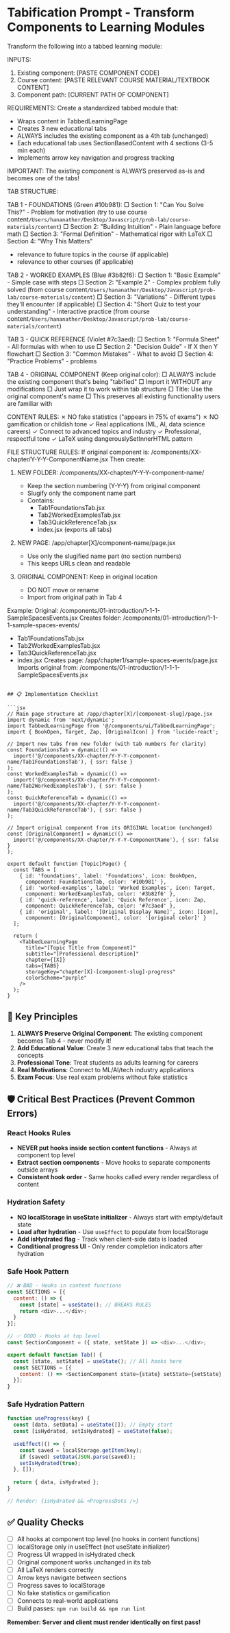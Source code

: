 # Tabification Prompt - Transform Components to Learning Modules
Transform the following into a tabbed learning module:

INPUTS:
1. Existing component: [PASTE COMPONENT CODE]
2. Course content: [PASTE RELEVANT COURSE MATERIAL/TEXTBOOK CONTENT]
3. Component path: [CURRENT PATH OF COMPONENT]

REQUIREMENTS:
Create a standardized tabbed module that:
- Wraps content in TabbedLearningPage
- Creates 3 new educational tabs
- ALWAYS includes the existing component as a 4th tab (unchanged)
- Each educational tab uses SectionBasedContent with 4 sections (3-5 min each)
- Implements arrow key navigation and progress tracking

IMPORTANT: The existing component is ALWAYS preserved as-is and becomes one of the tabs!

TAB STRUCTURE:

TAB 1 - FOUNDATIONS (Green #10b981):
□ Section 1: "Can You Solve This?" - Problem for motivation (try to use course content`/Users/hananather/Desktop/Javascript/prob-lab/course-materials/content`)
□ Section 2: "Building Intuition" - Plain language before math
□ Section 3: "Formal Definition" - Mathematical rigor with LaTeX
□ Section 4: "Why This Matters" 
- relevance to future topics in the course (if applicable)
- relevance to other courses (if applicable) 


TAB 2 - WORKED EXAMPLES (Blue #3b82f6):
□ Section 1: "Basic Example" - Simple case with steps
□ Section 2: "Example 2" - Complex problem fully solved (from course content`/Users/hananather/Desktop/Javascript/prob-lab/course-materials/content`)
□ Section 3: "Variations" - Different types they'll encounter (if applicable)
□ Section 4: "Short Quiz to test your understanding" - Interactive practice (from course content`/Users/hananather/Desktop/Javascript/prob-lab/course-materials/content`)

TAB 3 - QUICK REFERENCE (Violet #7c3aed):
□ Section 1: "Formula Sheet" - All formulas with when to use
□ Section 2: "Decision Guide" - If X then Y flowchart
□ Section 3: "Common Mistakes" - What to avoid
□ Section 4: "Practice Problems" -  problems

TAB 4 - ORIGINAL COMPONENT (Keep original color):
□ ALWAYS include the existing component that's being "tabified"
□ Import it WITHOUT any modifications
□ Just wrap it to work within tab structure
□ Title: Use the original component's name
□ This preserves all existing functionality users are familiar with

CONTENT RULES:
✗ NO fake statistics ("appears in 75% of exams")
✗ NO gamification or childish tone
✓ Real applications (ML, AI, data science careers)
✓ Connect to advanced topics and industry
✓ Professional, respectful tone
✓ LaTeX using dangerouslySetInnerHTML pattern

FILE STRUCTURE RULES:
If original component is: /components/XX-chapter/Y-Y-Y-ComponentName.jsx
Then create:

1. NEW FOLDER: /components/XX-chapter/Y-Y-Y-component-name/
   - Keep the section numbering (Y-Y-Y) from original component
   - Slugify only the component name part
   - Contains:
     - Tab1FoundationsTab.jsx
     - Tab2WorkedExamplesTab.jsx  
     - Tab3QuickReferenceTab.jsx
     - index.jsx (exports all tabs)

2. NEW PAGE: /app/chapter[X]/component-name/page.jsx
   - Use only the slugified name part (no section numbers)
   - This keeps URLs clean and readable

3. ORIGINAL COMPONENT: Keep in original location
   - DO NOT move or rename
   - Import from original path in Tab 4

Example:
Original: /components/01-introduction/1-1-1-SampleSpacesEvents.jsx
Creates folder: /components/01-introduction/1-1-1-sample-spaces-events/
  - Tab1FoundationsTab.jsx
  - Tab2WorkedExamplesTab.jsx
  - Tab3QuickReferenceTab.jsx
  - index.jsx
Creates page: /app/chapter1/sample-spaces-events/page.jsx
Imports original from: /components/01-introduction/1-1-1-SampleSpacesEvents.jsx
```

## 📋 Implementation Checklist

```jsx
// Main page structure at /app/chapter[X]/[component-slug]/page.jsx
import dynamic from 'next/dynamic';
import TabbedLearningPage from '@/components/ui/TabbedLearningPage';
import { BookOpen, Target, Zap, [OriginalIcon] } from 'lucide-react';

// Import new tabs from new folder (with tab numbers for clarity)
const FoundationsTab = dynamic(() => 
  import('@/components/XX-chapter/Y-Y-Y-component-name/Tab1FoundationsTab'), { ssr: false }
);
const WorkedExamplesTab = dynamic(() => 
  import('@/components/XX-chapter/Y-Y-Y-component-name/Tab2WorkedExamplesTab'), { ssr: false }
);
const QuickReferenceTab = dynamic(() => 
  import('@/components/XX-chapter/Y-Y-Y-component-name/Tab3QuickReferenceTab'), { ssr: false }
);

// Import original component from its ORIGINAL location (unchanged)
const [OriginalComponent] = dynamic(() => 
  import('@/components/XX-chapter/Y-Y-Y-ComponentName'), { ssr: false }
);

export default function [Topic]Page() {
  const TABS = [
    { id: 'foundations', label: 'Foundations', icon: BookOpen, 
      component: FoundationsTab, color: '#10b981' },
    { id: 'worked-examples', label: 'Worked Examples', icon: Target,
      component: WorkedExamplesTab, color: '#3b82f6' },
    { id: 'quick-reference', label: 'Quick Reference', icon: Zap,
      component: QuickReferenceTab, color: '#7c3aed' },
    { id: 'original', label: '[Original Display Name]', icon: [Icon],
      component: [OriginalComponent], color: '[original color]' }
  ];
  
  return (
    <TabbedLearningPage
      title="[Topic Title from Component]"
      subtitle="[Professional description]"
      chapter={[X]}
      tabs={TABS}
      storageKey="chapter[X]-[component-slug]-progress"
      colorScheme="purple"
    />
  );
}
```

## 🎯 Key Principles

1. **ALWAYS Preserve Original Component**: The existing component becomes Tab 4 - never modify it!
2. **Add Educational Value**: Create 3 new educational tabs that teach the concepts
3. **Professional Tone**: Treat students as adults learning for careers
4. **Real Motivations**: Connect to ML/AI/tech industry applications
5. **Exam Focus**: Use real exam problems without fake statistics

## 🛡️ Critical Best Practices (Prevent Common Errors)

### **React Hooks Rules**
- **NEVER put hooks inside section content functions** - Always at component top level
- **Extract section components** - Move hooks to separate components outside arrays
- **Consistent hook order** - Same hooks called every render regardless of content

### **Hydration Safety**
- **NO localStorage in useState initializer** - Always start with empty/default state
- **Load after hydration** - Use `useEffect` to populate from localStorage  
- **Add isHydrated flag** - Track when client-side data is loaded
- **Conditional progress UI** - Only render completion indicators after hydration

### **Safe Hook Pattern**
```js
// ❌ BAD - Hooks in content functions
const SECTIONS = [{
  content: () => {
    const [state] = useState(); // BREAKS RULES
    return <div>...</div>;
  }
}];

// ✅ GOOD - Hooks at top level
const SectionComponent = ({ state, setState }) => <div>...</div>;

export default function Tab() {
  const [state, setState] = useState(); // All hooks here
  const SECTIONS = [{
    content: () => <SectionComponent state={state} setState={setState} />
  }];
}
```

### **Safe Hydration Pattern**
```js
function useProgress(key) {
  const [data, setData] = useState([]); // Empty start
  const [isHydrated, setIsHydrated] = useState(false);
  
  useEffect(() => {
    const saved = localStorage.getItem(key);
    if (saved) setData(JSON.parse(saved));
    setIsHydrated(true);
  }, []);
  
  return { data, isHydrated };
}

// Render: {isHydrated && <ProgressDots />}
```

## ✅ Quality Checks

- [ ] All hooks at component top level (no hooks in content functions)
- [ ] localStorage only in useEffect (not useState initializer)
- [ ] Progress UI wrapped in isHydrated check
- [ ] Original component works unchanged in its tab
- [ ] All LaTeX renders correctly
- [ ] Arrow keys navigate between sections
- [ ] Progress saves to localStorage
- [ ] No fake statistics or gamification
- [ ] Connects to real-world applications
- [ ] Build passes: `npm run build && npm run lint`

**Remember: Server and client must render identically on first pass!**